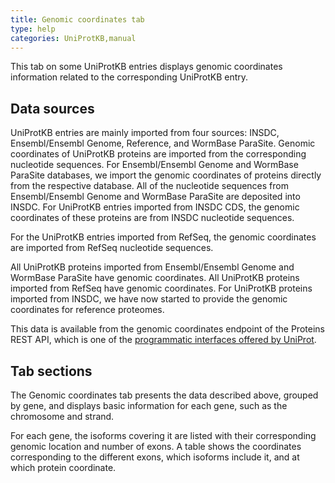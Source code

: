 ```yaml
---
title: Genomic coordinates tab
type: help
categories: UniProtKB,manual
---
```


This tab on some UniProtKB entries displays genomic coordinates information related to the corresponding UniProtKB entry.

## Data sources

UniProtKB entries are mainly imported from four sources: INSDC, Ensembl/Ensembl Genome, Reference, and WormBase ParaSite. Genomic coordinates of UniProtKB proteins are imported from the corresponding nucleotide sequences. For Ensembl/Ensembl Genome and WormBase ParaSite databases, we import the genomic coordinates of proteins directly from the respective database. All of the nucleotide sequences from Ensembl/Ensembl Genome and WormBase ParaSite are deposited into INSDC. For UniProtKB entries imported from INSDC CDS, the genomic coordinates of these proteins are from INSDC nucleotide sequences.

For the UniProtKB entries imported from RefSeq, the genomic coordinates are imported from RefSeq nucleotide sequences.

All UniProtKB proteins imported from Ensembl/Ensembl Genome and WormBase ParaSite have genomic coordinates. All UniProtKB proteins imported from RefSeq have genomic coordinates. For UniProtKB proteins imported from INSDC, we have now started to provide the genomic coordinates for reference proteomes.

This data is available from the genomic coordinates endpoint of the Proteins REST API, which is one of the [programmatic interfaces offered by UniProt](https://www.uniprot.org/help/programmatic_access).

## Tab sections

The Genomic coordinates tab presents the data described above, grouped by gene, and displays basic information for each gene, such as the chromosome and strand.

For each gene, the isoforms covering it are listed with their corresponding genomic location and number of exons. A table shows the coordinates corresponding to the different exons, which isoforms include it, and at which protein coordinate.
